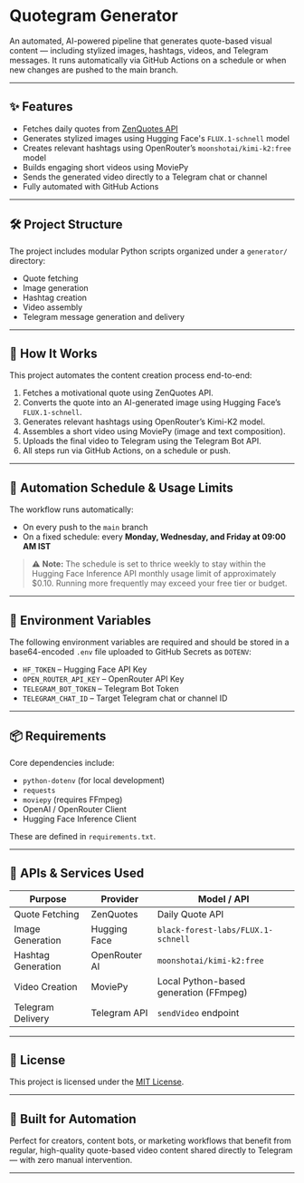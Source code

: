 # Quotegram Generator

An automated, AI-powered pipeline that generates quote-based visual content — including stylized images, hashtags, videos, and Telegram messages. It runs automatically via GitHub Actions on a schedule or when new changes are pushed to the main branch.

---

## ✨ Features

* Fetches daily quotes from [ZenQuotes API](https://zenquotes.io/api/today)
* Generates stylized images using Hugging Face's `FLUX.1-schnell` model
* Creates relevant hashtags using OpenRouter’s `moonshotai/kimi-k2:free` model
* Builds engaging short videos using MoviePy
* Sends the generated video directly to a Telegram chat or channel
* Fully automated with GitHub Actions

---

## 🛠️ Project Structure

The project includes modular Python scripts organized under a `generator/` directory:

* Quote fetching
* Image generation
* Hashtag creation
* Video assembly
* Telegram message generation and delivery

---

## 🚀 How It Works

This project automates the content creation process end-to-end:

1. Fetches a motivational quote using ZenQuotes API.
2. Converts the quote into an AI-generated image using Hugging Face’s `FLUX.1-schnell`.
3. Generates relevant hashtags using OpenRouter’s Kimi-K2 model.
4. Assembles a short video using MoviePy (image and text composition).
5. Uploads the final video to Telegram using the Telegram Bot API.
6. All steps run via GitHub Actions, on a schedule or push.

---

## 🔁 Automation Schedule & Usage Limits

The workflow runs automatically:

* On every push to the `main` branch
* On a fixed schedule: every **Monday, Wednesday, and Friday at 09:00 AM IST**

> ⚠️ **Note:** The schedule is set to thrice weekly to stay within the Hugging Face Inference API monthly usage limit of approximately \$0.10. Running more frequently may exceed your free tier or budget.

---

## 🔐 Environment Variables

The following environment variables are required and should be stored in a base64-encoded `.env` file uploaded to GitHub Secrets as `DOTENV`:

* `HF_TOKEN` – Hugging Face API Key
* `OPEN_ROUTER_API_KEY` – OpenRouter API Key
* `TELEGRAM_BOT_TOKEN` – Telegram Bot Token
* `TELEGRAM_CHAT_ID` – Target Telegram chat or channel ID

---

## 📦 Requirements

Core dependencies include:

* `python-dotenv` (for local development)
* `requests`
* `moviepy` (requires FFmpeg)
* OpenAI / OpenRouter Client
* Hugging Face Inference Client


These are defined in `requirements.txt`.

---

## 🔗 APIs & Services Used

| Purpose            | Provider      | Model / API                            |
| ------------------ | ------------- | -------------------------------------- |
| Quote Fetching     | ZenQuotes     | Daily Quote API                        |
| Image Generation   | Hugging Face  | `black-forest-labs/FLUX.1-schnell`     |
| Hashtag Generation | OpenRouter AI | `moonshotai/kimi-k2:free`              |
| Video Creation     | MoviePy       | Local Python-based generation (FFmpeg) |
| Telegram Delivery  | Telegram API  | `sendVideo` endpoint                   |

---

## 📜 License

This project is licensed under the [MIT License](LICENSE).

---

## 🤖 Built for Automation

Perfect for creators, content bots, or marketing workflows that benefit from regular, high-quality quote-based video content shared directly to Telegram — with zero manual intervention.

---
